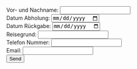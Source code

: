<html>
<body>
<form action="https://fabform.io/f/3b9UXPJ" method="post">
  <label for="fullName">Vor- und Nachname:</label>
  <input name="fullName" type="text" required>
  <br>
  <label for="abholung">Datum Abholung:</label>
  <input name="abholung" type="date" required>
  <br>
  <label for="rueckgabe">Datum Rückgabe:</label>
  <input name="rueckgabe" type="date" required>
  <br>
    <label for="grund">Reisegrund:</label>
  <input name="grund" type="text" required>
  <br>
    <label for="telefon">Telefon Nummer:</label>
  <input name="telefon" type="text" required>
  <br>
  <label for="email">Email:</label>
  <input name="email" type="email" required>
  <br>
  <button type="submit">Send</button>
</form>
</body>
</html>
